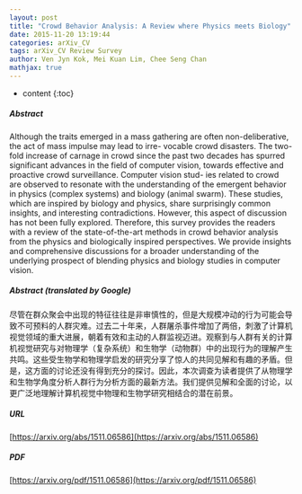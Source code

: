```yaml
---
layout: post
title: "Crowd Behavior Analysis: A Review where Physics meets Biology"
date: 2015-11-20 13:19:44
categories: arXiv_CV
tags: arXiv_CV Review Survey
author: Ven Jyn Kok, Mei Kuan Lim, Chee Seng Chan
mathjax: true
---
```


* content
{:toc}

##### Abstract
Although the traits emerged in a mass gathering are often non-deliberative, the act of mass impulse may lead to irre- vocable crowd disasters. The two-fold increase of carnage in crowd since the past two decades has spurred significant advances in the field of computer vision, towards effective and proactive crowd surveillance. Computer vision stud- ies related to crowd are observed to resonate with the understanding of the emergent behavior in physics (complex systems) and biology (animal swarm). These studies, which are inspired by biology and physics, share surprisingly common insights, and interesting contradictions. However, this aspect of discussion has not been fully explored. Therefore, this survey provides the readers with a review of the state-of-the-art methods in crowd behavior analysis from the physics and biologically inspired perspectives. We provide insights and comprehensive discussions for a broader understanding of the underlying prospect of blending physics and biology studies in computer vision.

##### Abstract (translated by Google)
尽管在群众聚会中出现的特征往往是非审慎性的，但是大规模冲动的行为可能会导致不可预料的人群灾难。过去二十年来，人群屠杀事件增加了两倍，刺激了计算机视觉领域的重大进展，朝着有效和主动的人群监视迈进。观察到与人群有关的计算机视觉研究与对物理学（复杂系统）和生物学（动物群）中的出现行为的理解产生共鸣。这些受生物学和物理学启发的研究分享了惊人的共同见解和有趣的矛盾。但是，这方面的讨论还没有得到充分的探讨。因此，本次调查为读者提供了从物理学和生物学角度分析人群行为分析方面的最新方法。我们提供见解和全面的讨论，以更广泛地理解计算机视觉中物理和生物学研究相结合的潜在前景。

##### URL
[https://arxiv.org/abs/1511.06586](https://arxiv.org/abs/1511.06586)

##### PDF
[https://arxiv.org/pdf/1511.06586](https://arxiv.org/pdf/1511.06586)

